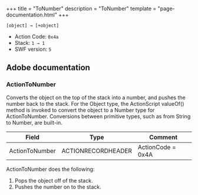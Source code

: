 +++
title = "ToNumber"
description = "ToNumber"
template = "page-documentation.html"
+++

```
[object] → [+object]
```

- Action Code: `0x4a`
- Stack: `1 → 1`
- SWF version: `5`

## Adobe documentation

### ActionToNumber

Converts the object on the top of the stack into a number, and pushes the number back to the stack.
For the Object type, the ActionScript valueOf() method is invoked to convert the object to a Number type for
ActionToNumber. Conversions between primitive types, such as from String to Number, are built-in.

| Field             | Type               | Comment                        |
|-------------------|--------------------|--------------------------------|
| ActionToNumber    | ACTIONRECORDHEADER | ActionCode = 0x4A              |

ActionToNumber does the following:
1. Pops the object off of the stack.
2. Pushes the number on to the stack.
